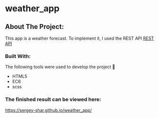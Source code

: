 # weather_app

<!-- ABOUT THE PROJECT -->
## About The Project:
This app is a weather forecast.  To implement it, I used the REST API [REST API](https://weatherstack.com/) 



### Built With:
The following tools were used to develop the project :hammer:


* HTML5
* EC6
* scss


### The finished result can be viewed here:
https://sergey-shar.github.io/weather_app/





















